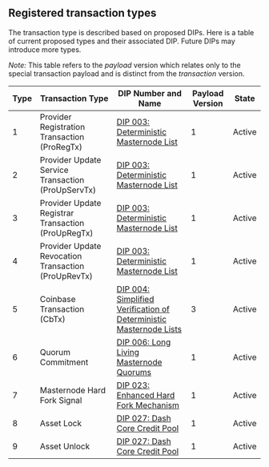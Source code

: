 ## Registered transaction types

The transaction type is described based on proposed DIPs.
Here is a table of current proposed types and their associated DIP. Future DIPs
may introduce more types.

*Note:* This table refers to the _payload_ version which relates only to the special transaction
payload and is distinct from the _transaction_ version.

| Type | Transaction Type | DIP Number and Name | Payload Version | State |
| ---- | ---------------- | ------------------- | --------------- | ----- |
| 1 | Provider Registration Transaction (ProRegTx) | [DIP 003: Deterministic Masternode List](https://github.com/dashpay/dips/blob/master/dip-0003.md) | 1 | Active |
| 2 | Provider Update Service Transaction (ProUpServTx) | [DIP 003: Deterministic Masternode List](https://github.com/dashpay/dips/blob/master/dip-0003.md) | 1 | Active |
| 3 | Provider Update Registrar Transaction (ProUpRegTx) | [DIP 003: Deterministic Masternode List](https://github.com/dashpay/dips/blob/master/dip-0003.md) | 1 | Active |
| 4 | Provider Update Revocation Transaction (ProUpRevTx) | [DIP 003: Deterministic Masternode List](https://github.com/dashpay/dips/blob/master/dip-0003.md) | 1 | Active |
| 5 | Coinbase Transaction (CbTx) | [DIP 004: Simplified Verification of Deterministic Masternode Lists](https://github.com/dashpay/dips/blob/master/dip-0004.md) | 3 | Active |
| 6 | Quorum Commitment | [DIP 006: Long Living Masternode Quorums](https://github.com/dashpay/dips/blob/master/dip-0006.md) | 1 | Active |
| 7 | Masternode Hard Fork Signal | [DIP 023: Enhanced Hard Fork Mechanism](https://github.com/dashpay/dips/blob/master/dip-0023.md) | 1 | Active |
| 8 | Asset Lock | [DIP 027: Dash Core Credit Pool](https://github.com/dashpay/dips/blob/master/dip-0027.md) | 1 | Active |
| 9 | Asset Unlock | [DIP 027: Dash Core Credit Pool](https://github.com/dashpay/dips/blob/master/dip-0027.md) | 1 | Active |
